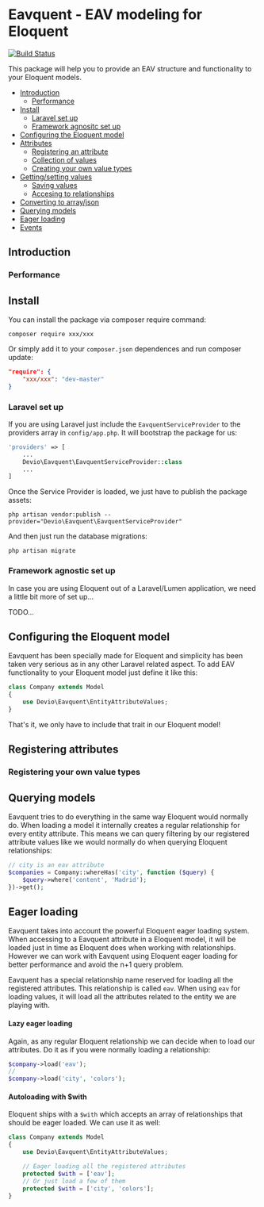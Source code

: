 Eavquent - EAV modeling for Eloquent
======================================
[![Build Status](https://travis-ci.org/IsraelOrtuno/Eavquent.svg?branch=master)](https://travis-ci.org/IsraelOrtuno/Eavquent)

This package will help you to provide an EAV structure and functionality to your Eloquent models.

- [Introduction](#introduction)
  - [Performance](#performance)
- [Install](#install)
  - [Laravel set up](#laravel-setup)
  - [Framework agnositc set up](#framework-agnostic)
- [Configuring the Eloquent model](#configuring-eloquent)
- [Attributes](#attributes)
  - [Registering an attribute](#registering-attribute)
  - [Collection of values](#attribute-collections)
  - [Creating your own value types](#creating-value-types)
- [Getting/setting values](#getting-setting-values)
  - [Saving values](#saving-values)
  - [Accesing to relationships](#underlaying-relations)
- [Converting to array/json](#converting-array)
- [Querying models](#querying-models)
- [Eager loading](#eager-loading)
- [Events](#events)

<a name="introduction"></a>
## Introduction

<a name="performance"></a>
### Performance

<a name="install"></a>
## Install

You can install the package via composer require command:

```shell
composer require xxx/xxx
```

Or simply add it to your `composer.json` dependences and run composer update:

```json
"require": {
    "xxx/xxx": "dev-master"
}
```

<a name="laravel-setup"></a>
### Laravel set up

If you are using Laravel just include the `EavquentServiceProvider` to the providers array in `config/app.php`. It will bootstrap the package for us:

```php
'providers' => [
    ...
    Devio\Eavquent\EavquentServiceProvider::class
    ...
]
```

Once the Service Provider is loaded, we just have to publish the package assets:

```shell
php artisan vendor:publish --provider="Devio\Eavquent\EavquentServiceProvider"
```

And then just run the database migrations:

```shell
php artisan migrate
```

<a name="framework-agnostic"></a>
### Framework agnostic set up

In case you are using Eloquent out of a Laravel/Lumen application, we need a little bit more of set up...

TODO...

<a name="configuring-eloquent"></a>
## Configuring the Eloquent model

Eavquent has been specially made for Eloquent and simplicity has been taken very serious as in any other Laravel related aspect. To add EAV functionality to your Eloquent model just define it like this:

```php
class Company extends Model 
{
    use Devio\Eavquent\EntityAttributeValues;
}
```

That's it, we only have to include that trait in our Eloquent model!

<a name="registering-attributes"></a>
## Registering attributes

<a name="creating-value-types"></a>
### Registering your own value types

<a name="querying-models"></a>
## Querying models

Eavquent tries to do everything in the same way Eloquent would normally do. When loading a model it internally creates a regular relationship for every entity attribute. This means we can query filtering by our registered attribute values like we would normally do when querying Eloquent relationships:

```php
// city is an eav attribute
$companies = Company::whereHas('city', function ($query) {
    $query->where('content', 'Madrid');
})->get();
```

<a name="eager-loading"></a>
## Eager loading

Eavquent takes into account the powerful Eloquent eager loading system. When accessing to a Eavquent attribute in a Eloquent model, it will be loaded just in time as Eloquent does when working with relationships. However we can work with Eavquent using Eloquent eager loading for better performance and avoid the n+1 query problem.

Eavquent has a special relationship name reserved for loading all the registered attributes. This relationship is called `eav`. When using `eav` for loading values, it will load all the attributes related to the entity we are playing with.

#### Lazy eager loading

Again, as any regular Eloquent relationship we can decide when to load our attributes. Do it as if you were normally loading a relationship:

```php
$company->load('eav');
//
$company->load('city', 'colors');
```

#### Autoloading with $with

Eloquent ships with a `$with` which accepts an array of relationships that should be eager loaded. We can use it as well:

```php
class Company extends Model
{
    use Devio\Eavquent\EntityAttributeValues;

    // Eager loading all the registered attributes
    protected $with = ['eav']; 
    // Or just load a few of them
    protected $with = ['city', 'colors'];
}
```
